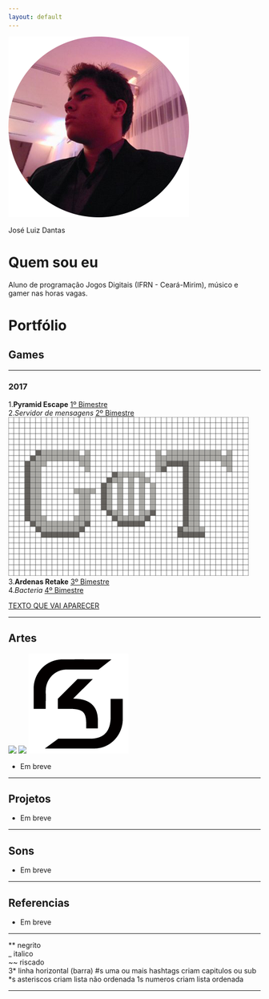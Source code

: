 ```yaml
---
layout: default
---
```


   ![](1fotogithub.png)   

   José Luiz Dantas

# Quem sou eu 

Aluno de programação Jogos Digitais (IFRN - Ceará-Mirim), músico e gamer nas horas vagas.

# Portfólio

## Games
* * *
### 2017
1.**Pyramid Escape**
[1º Bimestre](https://jldifrn.github.io/PyramidEscape)   
2._Servidor de mensagens_
[2º Bimestre](https://jldifrn.github.io/ServidorDeMensagens)   
[![](got.png)](https://jldifrn.github.io/ServidorDeMensagens)   
3.**Ardenas Retake**
[3º Bimestre](https://jldifrn.github.io/ArdenasRetake)    
4._Bacteria_
[4º Bimestre](https://eriksonnicacio.github.io/bacteria2/)

[TEXTO QUE VAI APARECER](link)
* * *
## Artes

![](http://i3.kym-cdn.com/photos/images/newsfeed/001/176/251/4d7.png)
![](https://pbs.twimg.com/profile_images/649698177738801156/zN-cNA7Y.png)
![SK](sk.png)

* Em breve

* * *
## Projetos
* Em breve
* * *
## Sons
* Em breve
* * *

## Referencias
* Em breve

* * *

** negrito  
_ italico  
~~ riscado  
3* linha horizontal (barra)
#s uma ou mais hashtags criam capitulos ou sub
*s asteriscos criam lista não ordenada
1s numeros criam lista ordenada
* * *

